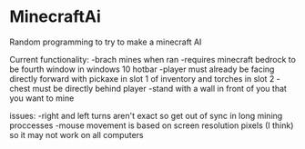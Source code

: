 # MinecraftAi
Random programming to try to make a minecraft AI

Current functionality:
-brach mines when ran
-requires minecraft bedrock to be fourth window in windows 10 hotbar
-player must already be facing directly forward with pickaxe in slot 1 of inventory and torches in slot 2
-chest must be directly behind player
-stand with a wall in front of you that you want to mine

issues:
-right and left turns aren't exact so get out of sync in long mining proccesses
-mouse movement is based on screen resolution pixels (I think) so it may not work on all computers